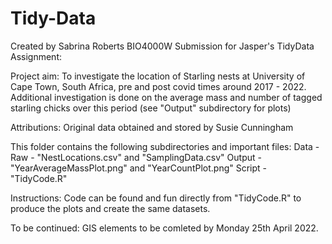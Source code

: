 # Tidy-Data
Created by Sabrina Roberts
BIO4000W Submission for Jasper's TidyData Assignment:

Project aim: To investigate the location of Starling nests at University of Cape Town, South Africa, pre and post covid times around 2017 - 2022. Additional investigation is done on the average mass and number of tagged starling chicks over this period (see "Output" subdirectory for plots)

Attributions: Original data obtained and stored by Susie Cunningham

This folder contains the following subdirectories and important files:
Data - Raw - "NestLocations.csv" and "SamplingData.csv"
Output - "YearAverageMassPlot.png" and "YearCountPlot.png"
Script - "TidyCode.R"

Instructions: Code can be found and fun directly from "TidyCode.R" to produce the plots and create the same datasets.

To be continued: GIS elements to be comleted by  Monday 25th April 2022.